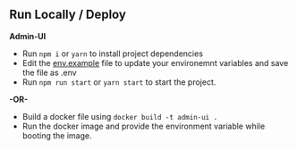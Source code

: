 ## Run Locally / Deploy

**Admin-UI**
- Run ```npm i``` or ```yarn``` to install project dependencies
- Edit the [env.example](./env.example) file to update your environemnt variables and save the file as .env
- Run ```npm run start``` or ```yarn start``` to start the project.

**-OR-**

- Build a docker file using ```docker build -t admin-ui . ```
- Run the docker image and provide the environment variable while booting the image.